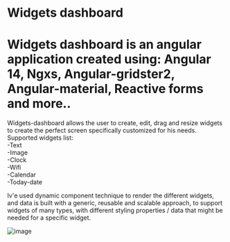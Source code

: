 # Widgets dashboard

<h1>
  Widgets dashboard is an angular application created using: Angular 14, Ngxs, Angular-gridster2, Angular-material, Reactive forms and more..
</h1>

<p>
Widgets-dashboard allows the user to create, edit, drag and resize widgets to create the perfect screen specifically customized for his needs.
Supported widgets list:
 </br>
-Text </br>
-Image </br>
-Clock </br>
-Wifi </br>
-Calendar </br>
-Today-date
</p>

<p>
Iv'e used dynamic component technique to render the different widgets, and data is built with a generic, reusable and scalable approach, to support widgets of many types, with different styling properties / data that might be needed for a specific widget.
</p>

![image](https://github.com/or21321/Widgets-dashboard/assets/84462639/0bebee10-bad2-42eb-8cd5-0d6cddcc1596)

